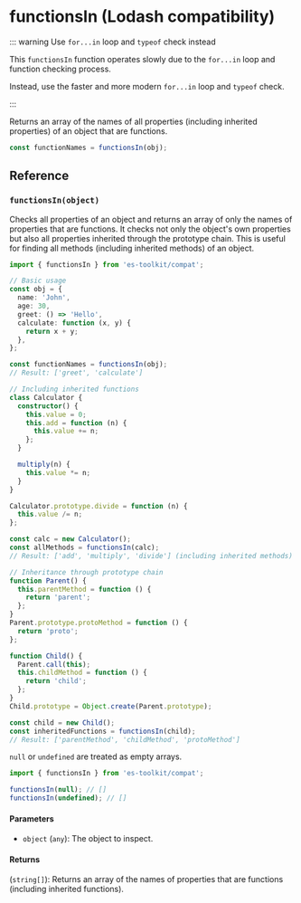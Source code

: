 # functionsIn (Lodash compatibility)

::: warning Use `for...in` loop and `typeof` check instead

This `functionsIn` function operates slowly due to the `for...in` loop and function checking process.

Instead, use the faster and more modern `for...in` loop and `typeof` check.

:::

Returns an array of the names of all properties (including inherited properties) of an object that are functions.

```typescript
const functionNames = functionsIn(obj);
```

## Reference

### `functionsIn(object)`

Checks all properties of an object and returns an array of only the names of properties that are functions. It checks not only the object's own properties but also all properties inherited through the prototype chain. This is useful for finding all methods (including inherited methods) of an object.

```typescript
import { functionsIn } from 'es-toolkit/compat';

// Basic usage
const obj = {
  name: 'John',
  age: 30,
  greet: () => 'Hello',
  calculate: function (x, y) {
    return x + y;
  },
};

const functionNames = functionsIn(obj);
// Result: ['greet', 'calculate']

// Including inherited functions
class Calculator {
  constructor() {
    this.value = 0;
    this.add = function (n) {
      this.value += n;
    };
  }

  multiply(n) {
    this.value *= n;
  }
}

Calculator.prototype.divide = function (n) {
  this.value /= n;
};

const calc = new Calculator();
const allMethods = functionsIn(calc);
// Result: ['add', 'multiply', 'divide'] (including inherited methods)

// Inheritance through prototype chain
function Parent() {
  this.parentMethod = function () {
    return 'parent';
  };
}
Parent.prototype.protoMethod = function () {
  return 'proto';
};

function Child() {
  Parent.call(this);
  this.childMethod = function () {
    return 'child';
  };
}
Child.prototype = Object.create(Parent.prototype);

const child = new Child();
const inheritedFunctions = functionsIn(child);
// Result: ['parentMethod', 'childMethod', 'protoMethod']
```

`null` or `undefined` are treated as empty arrays.

```typescript
import { functionsIn } from 'es-toolkit/compat';

functionsIn(null); // []
functionsIn(undefined); // []
```

#### Parameters

- `object` (`any`): The object to inspect.

#### Returns

(`string[]`): Returns an array of the names of properties that are functions (including inherited functions).
